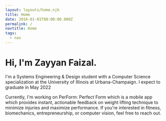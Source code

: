 ```yaml
---
layout: layouts/home.njk
title: Home
date: 2016-01-01T00:00:00.000Z
permalink: /
navtitle: Home
tags:
  - nav
---
```

# Hi, I'm Zayyan Faizal.

I'm a Systems Engineering & Design student with a Computer Science specialization at the University of Illinois at Urbana-Champaign. I expect to graduate in May 2022

Currently, I'm working on PerForm: Perfect Form which is a mobile app which provides instant, actionable feedback on weight lifting technique to minimize injuries and maximize performance. If you're interested in fitness, biomechanics, entrepreneurship, or computer vision, feel free to reach out. 